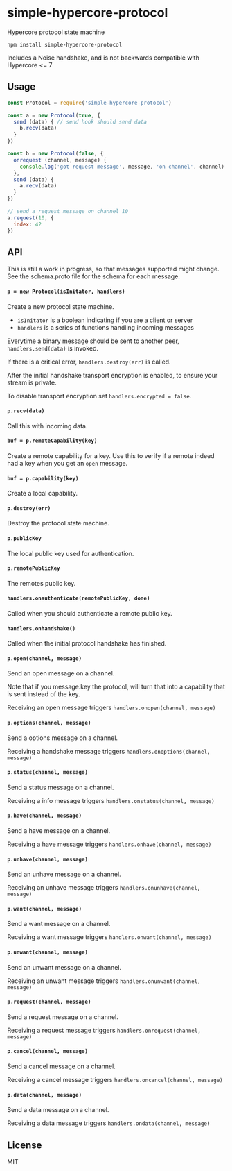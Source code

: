 # simple-hypercore-protocol

Hypercore protocol state machine

```
npm install simple-hypercore-protocol
```

Includes a Noise handshake, and is not backwards compatible with Hypercore <= 7

## Usage

``` js
const Protocol = require('simple-hypercore-protocol')

const a = new Protocol(true, {
  send (data) { // send hook should send data
    b.recv(data)
  }
})

const b = new Protocol(false, {
  onrequest (channel, message) {
    console.log('got request message', message, 'on channel', channel)
  },
  send (data) {
    a.recv(data)
  }
})

// send a request message on channel 10
a.request(10, {
  index: 42
})
```

## API

This is still a work in progress, so that messages supported might change.
See the schema.proto file for the schema for each message.

#### `p = new Protocol(isInitator, handlers)`

Create a new protocol state machine.

* `isInitator` is a boolean indicating if you are a client or server
* `handlers` is a series of functions handling incoming messages

Everytime a binary message should be sent to another peer,
`handlers.send(data)` is invoked.

If there is a critical error, `handlers.destroy(err)` is called.

After the initial handshake transport encryption is enabled,
to ensure your stream is private.

To disable transport encryption set `handlers.encrypted = false`.

#### `p.recv(data)`

Call this with incoming data.

#### `buf = p.remoteCapability(key)`

Create a remote capability for a key. Use this to verify
if a remote indeed had a key when you get an `open` message.

#### `buf = p.capability(key)`

Create a local capability.

#### `p.destroy(err)`

Destroy the protocol state machine.

#### `p.publicKey`

The local public key used for authentication.

#### `p.remotePublicKey`

The remotes public key.

#### `handlers.onauthenticate(remotePublicKey, done)`

Called when you should authenticate a remote public key.

#### `handlers.onhandshake()`

Called when the initial protocol handshake has finished.

#### `p.open(channel, message)`

Send an open message on a channel.

Note that if you message.key the protocol, will turn that into a capability that is sent instead of the key.

Receiving an open message triggers `handlers.onopen(channel, message)`

#### `p.options(channel, message)`

Send a options message on a channel.

Receiving a handshake message triggers `handlers.onoptions(channel, message)`

#### `p.status(channel, message)`

Send a status message on a channel.

Receiving a info message triggers `handlers.onstatus(channel, message)`

#### `p.have(channel, message)`

Send a have message on a channel.

Receiving a have message triggers `handlers.onhave(channel, message)`

#### `p.unhave(channel, message)`

Send an unhave message on a channel.

Receiving an unhave message triggers `handlers.onunhave(channel, message)`

#### `p.want(channel, message)`

Send a want message on a channel.

Receiving a want message triggers `handlers.onwant(channel, message)`

#### `p.unwant(channel, message)`

Send an unwant message on a channel.

Receiving an unwant message triggers `handlers.onunwant(channel, message)`

#### `p.request(channel, message)`

Send a request message on a channel.

Receiving a request message triggers `handlers.onrequest(channel, message)`

#### `p.cancel(channel, message)`

Send a cancel message on a channel.

Receiving a cancel message triggers `handlers.oncancel(channel, message)`

#### `p.data(channel, message)`

Send a data message on a channel.

Receiving a data message triggers `handlers.ondata(channel, message)`

## License

MIT
